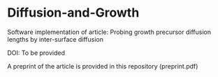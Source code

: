 # Diffusion-and-Growth

Software implementation of article: Probing growth precursor diffusion lengths by inter-surface diffusion

DOI: To be provided

A preprint of the article is provided in this repository (preprint.pdf)
